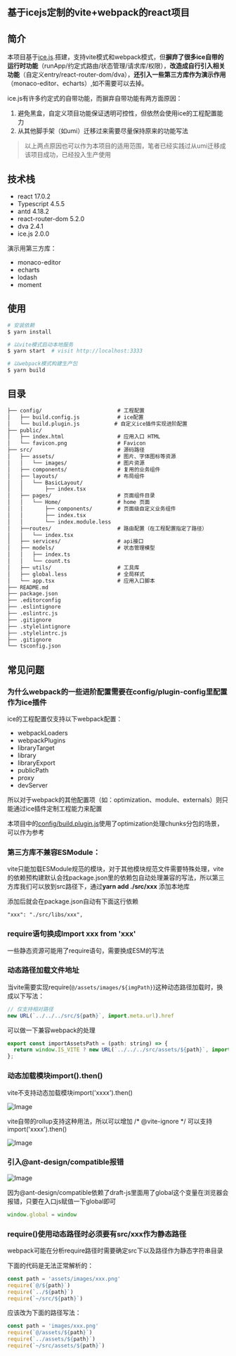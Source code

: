 ## 基于icejs定制的vite+webpack的react项目
## 简介
本项目基于[ice.js](https://ice.work/docs/guide/about).搭建，支持vite模式和webpack模式，但**摒弃了很多ice自带的运行时功能**（runApp/约定式路由/状态管理/请求库/权限），**改造成自行引入相关功能**（自定义entry/react-router-dom/dva），**还引入一些第三方库作为演示作用**（monaco-editor、echarts）,如不需要可以去掉。

ice.js有许多约定式的自带功能，而摒弃自带功能有两方面原因：
1. 避免黑盒，自定义项目功能保证透明可控性，但依然会使用ice的工程配置能力
2. 从其他脚手架（如umi）迁移过来需要尽量保持原来的功能写法
> 以上两点原因也可以作为本项目的适用范围，笔者已经实践过从umi迁移成该项目成功，已经投入生产使用
## 技术栈
* react 17.0.2
* Typescript 4.5.5
* antd 4.18.2
* react-router-dom 5.2.0
* dva 2.4.1
* ice.js 2.0.0

演示用第三方库：
* monaco-editor
* echarts
* lodash
* moment
## 使用

```bash
# 安装依赖
$ yarn install

# 以vite模式启动本地服务
$ yarn start  # visit http://localhost:3333

# 以webpack模式构建生产包
$ yarn build
```

## 目录

```md
├── config/                        # 工程配置
│   ├── build.config.js            # ice配置
│   └── build.plugin.js           # 自定义ice插件实现进阶配置
├── public/                        
│   ├── index.html                 # 应用入口 HTML
│   └── favicon.png                # Favicon
├── src/                           # 源码路径
│   ├── assets/                    # 图片、字体图标等资源
│   │   └── images/                # 图片资源
│   ├── components/                # 复用的业务组件
│   ├── layouts/                   # 布局组件
│   │   └── BasicLayout/
│   │       ├── index.tsx
│   ├── pages/                     # 页面组件目录
│   │   └── Home/                  # home 页面
│   │       ├── components/        # 页面级自定义业务组件
│   │       ├── index.tsx
│   │       └── index.module.less 
│   ├──routes/                     # 路由配置（在工程配置指定了路径）
│   │   └── index.tsx              
│   ├── services/                  # api接口
│   ├── models/                    # 状态管理模型
│   │   ├── index.ts
│   │   └── count.ts
│   ├── utils/                     # 工具库
│   ├── global.less                # 全局样式
│   └── app.tsx                    # 应用入口脚本
├── README.md
├── package.json
├── .editorconfig
├── .eslintignore
├── .eslintrc.js
├── .gitignore
├── .stylelintignore
├── .stylelintrc.js
├── .gitignore
└── tsconfig.json
```

## 常见问题

### 为什么webpack的一些进阶配置需要在config/plugin-config里配置作为ice插件
ice的工程配置仅支持以下webpack配置：
* webpackLoaders
* webpackPlugins
* libraryTarget
* library
* libraryExport
* publicPath
* proxy
* devServer

所以对于webpack的其他配置项（如：optimization、module、externals）则只能通过ice插件定制工程能力来配置

本项目中的[config/build.plugin.js](https://github.com/lipten/ice-vitepack-project/blob/master/config/build.plugin.js)使用了optimization处理chunks分包的场景，可以作为参考
### 第三方库不兼容ESModule：

vite只能加载ESModule规范的模块，对于其他模块规范文件需要特殊处理，vite的依赖预构建默认会找package.json里的依赖包自动处理兼容的写法，所以第三方库我们可以放到src路径下，通过**yarn add ./src/xxx** 添加本地库

添加后就会在package.json自动有下面这行依赖

```React
"xxx": "./src/libs/xxx",
```

### require语句换成Import xxx from 'xxx'

一些静态资源可能用了require语句，需要换成ESM的写法

### 动态路径加载文件地址

当vite需要实现require(`@/assets/images/${imgPath}`)这种动态路径加载时，换成以下写法：

```JavaScript
// 仅支持相对路径
new URL(`../../../src/${path}`, import.meta.url).href
```

可以做一下兼容webpack的处理

```JavaScript
export const importAssetsPath = (path: string) => {
  return window.IS_VITE ? new URL(`../../../src/assets/${path}`, import.meta.url).href : require(`../assets/${path}`);
};

```
### 动态加载模块import().then()

vite不支持动态加载模块import('xxxx').then()

![Image](https://static.lipten.link/blogs/202202071810699.png)



vite自带的rollup支持这种用法，所以可以增加 /* @vite-ignore */ 可以支持import('xxxx').then()

![Image](https://static.lipten.link/blogs/202202071810342.png)



### 引入@ant-design/compatible报错

![Image](https://static.lipten.link/blogs/202202071810181.png)

因为@ant-design/compatible依赖了draft-js里面用了global这个变量在浏览器会报错，只要在入口js赋值一下global即可

```JavaScript
window.global = window
```

### require()使用动态路径时必须要有src/xxx作为静态路径

webpack可能在分析require路径时需要确定src下以及路径作为静态字符串目录

下面的代码是无法正常解析的：

```JavaScript
const path = 'assets/images/xxx.png'
require(`@/${path}`)
require(`../${path}`)
require(`~/src/${path}`)
```

应该改为下面的路径写法：

```JavaScript
const path = 'images/xxx.png'
require(`@/assets/${path}`)
require(`../assets/${path}`)
require(`~/src/assets/${path}`)
```
